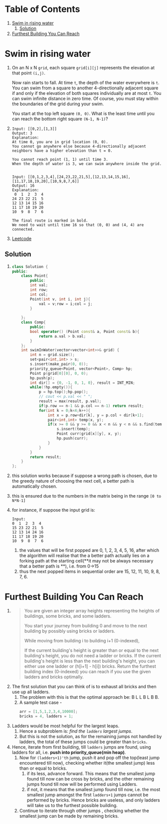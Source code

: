 # Table of Contents

1. [Swim in rising water](#p1)
   1. [Solution](#sol1)
2. [Furthest Building You Can Reach](#p2)





# Swim in rising water<a name="p1"></a>

1. On an N x N `grid`, each square `grid[i][j]` represents the elevation at that point `(i,j)`.

   Now rain starts to fall. At time `t`, the depth of the water everywhere is `t`. You can swim from a square to another 4-directionally adjacent square if and only if the elevation of both squares individually are at most `t`. You can swim infinite distance in zero time. Of course, you must stay within the boundaries of the grid during your swim.

   You start at the top left square `(0, 0)`. What is the least time until you can reach the bottom right square `(N-1, N-1)`?

2. ```
   Input: [[0,2],[1,3]]
   Output: 3
   Explanation:
   At time 0, you are in grid location (0, 0).
   You cannot go anywhere else because 4-directionally adjacent neighbors have a higher elevation than t = 0.
   
   You cannot reach point (1, 1) until time 3.
   When the depth of water is 3, we can swim anywhere inside the grid.
   
   
   Input: [[0,1,2,3,4],[24,23,22,21,5],[12,13,14,15,16],[11,17,18,19,20],[10,9,8,7,6]]
   Output: 16
   Explanation:
    0  1  2  3  4
   24 23 22 21  5
   12 13 14 15 16
   11 17 18 19 20
   10  9  8  7  6
   
   The final route is marked in bold.
   We need to wait until time 16 so that (0, 0) and (4, 4) are connected.
   ```

3. [Leetcode](https://leetcode.com/problems/swim-in-rising-water/)





## Solution<a name="sol1"></a>

1. ```cpp
   class Solution {
   public:
       class Point{
           public:
           int val;
           int row;
           int col;
           Point(int v, int i, int j){
               val = v;row = i;col = j;
           }
           
       };
       class Comp{
           public:
           bool operator() (Point const& a, Point const& b){
               return a.val > b.val;
           }
       };
       int swimInWater(vector<vector<int>>& grid) {
           int n = grid.size();
           set<pair<int,int> > s;
           s.insert(make_pair(0, 0));
           priority_queue<Point, vector<Point>, Comp> hp;
           Point p(grid[0][0], 0, 0);
           hp.push(p);
           int dir[] = {0, -1, 0, 1, 0}, result = INT_MIN;
           while(!hp.empty()){
               p = hp.top();hp.pop();
               // cout << p.val << " ";
               result = max(result, p.val);
               if(p.row == n-1 && p.col == n-1) return result;
               for(int k = 0;k<4;k++){
                   int x = p.row+dir[k], y = p.col + dir[k+1];
                   pair<int,int> temp(x, y);
                   if(x >= 0 && y >= 0 && x < n && y < n && s.find(temp) == s.end()){
                       s.insert(temp);
                       Point curr(grid[x][y], x, y);
                       hp.push(curr);
                   }
               }
           }
           return result;
       }
   };
   ```

2. this solution works because if suppose a wrong path is chosen, due to the greedy nature of choosing the next cell, a better path is automatically chosen.

3. this is ensured due to the numbers in the matrix being in the range `[0 to N*N-1]`

4. for instance, if suppose the input grid is:

   ```
   Input:
   0  1  2  3  4
   15 23 22 21  5
   12 13 14 24 16
   11 17 18 19 20
   10  9  8  7  6
   ```

   1. the values that will be first popped are 0, 1, 2, 3, 4, 5, 16, after which the algorithm will realise that the a better path actually lies on a forking path at the starting cell(**it may not be always necessary that a better path is **), i.e. from 0->15
   2. thus the next popped items in sequential order are 15, 12, 11, 10, 9, 8, 7, 6.


# Furthest Building You Can Reach<a name="p2"></a>

1. <blockquote>
    You are given an integer array heights representing the heights of buildings, some bricks, and some ladders.

    You start your journey from building 0 and move to the next building by possibly using bricks or ladders.

    While moving from building i to building i+1 (0-indexed),

    If the current building's height is greater than or equal to the next building's height, you do not need a ladder or bricks.
    If the current building's height is less than the next building's height, you can either use one ladder or (h[i+1] - h[i]) bricks.
    Return the furthest building index (0-indexed) you can reach if you use the given ladders and bricks optimally. 
  </blockquote>

2. The first solution that you can think of is to exhaust all bricks and then use up all ladders.
    1. The problem with this is that the optimal approach be: B L L B L B B.
    2. A sample test case - 
        ```cpp
        arr = [1,5,1,2,3,4,10000];
        bricks = 4, ladders = 1;
        ```
3. Ladders would be most helpful for the largest leaps.
    1. Hence a subproblem is: *find the `ladders` largest jumps*.
    2. But this is not the solution, as for the remaining jumps not handled by ladders, the total of these jumps could be greater than `bricks`.
4. Hence, iterate from first building, till `ladders` jumps are found, using ladders for all, i.e. **push into priority_queue(min heap)**.
    1. Now for `(ladders+1)'th` jump, push it and pop off the top(least jump encountered till now), checking whether it(the smallest jump) less than or equal to bricks.
        1. if its less, advance forward. This means that the smallest jump found till now can be cross by bricks, and the other remaining jumps found till now will be performed using Ladders.
        2. if not, it means that the smallest jump found till now, i.e. the most smallest jump amongst the first `ladders+1` jumps cannot be performed by bricks. Hence bricks are useless, and only ladders will take us to the furthest possible building.
    2. Continue to iterate through other jumps , checking whether the smallest jump can be made by remaining bricks.
